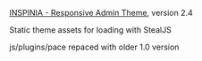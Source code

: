 [INSPINIA - Responsive Admin Theme](https://wrapbootstrap.com/theme/inspinia-responsive-admin-theme-WB0R5L90S), version 2.4

Static theme assets for loading with StealJS

js/plugins/pace repaced with older 1.0 version